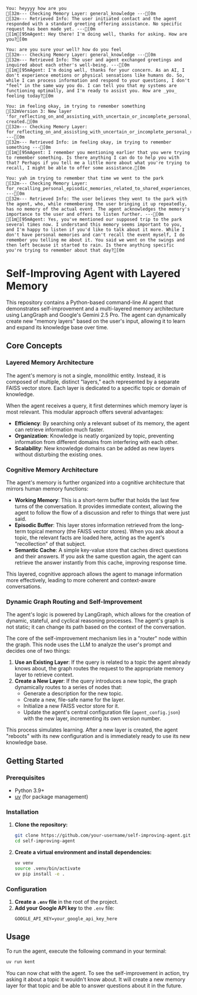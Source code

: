 ```ansi
You: heyyyy how are you
[32m--- Checking Memory Layer: general_knowledge ---[0m
[32m--- Retrieved Info: The user initiated contact and the agent responded with a standard greeting offering assistance. No specific request has been made yet. ---[0m
[1m[95mAgent: Hey there! I'm doing well, thanks for asking. How are you?[0m

You: are you sure your well? how do you feel
[32m--- Checking Memory Layer: general_knowledge ---[0m
[32m--- Retrieved Info: The user and agent exchanged greetings and inquired about each other's well-being. ---[0m
[1m[95mAgent: I'm doing well, thanks for your concern. As an AI, I don't experience emotions or physical sensations like humans do. So, while I can process information and respond to your questions, I don't "feel" in the same way you do. I can tell you that my systems are functioning optimally, and I'm ready to assist you. How are _you_ feeling today?[0m

You: im feeling okay, im trying to remember something
[32mVersion 3: New layer 'for_reflecting_on_and_assisting_with_uncertain_or_incomplete_personal_recollections' created.[0m
[32m--- Checking Memory Layer: for_reflecting_on_and_assisting_with_uncertain_or_incomplete_personal_recollections ---[0m
[32m--- Retrieved Info: im feeling okay, im trying to remember something ---[0m
[1m[95mAgent: I remember you mentioning earlier that you were trying to remember something. Is there anything I can do to help you with that? Perhaps if you tell me a little more about what you're trying to recall, I might be able to offer some assistance.[0m

You: yah im trying to remember that time we went to the park
[32m--- Checking Memory Layer: for_recalling_personal_episodic_memories_related_to_shared_experiences_particularly_visits_to_parks ---[0m
[32m--- Retrieved Info: The user believes they went to the park with the agent, who, while remembering the user bringing it up repeatedly, has no memory of the actual event. The agent acknowledges the memory's importance to the user and offers to listen further. ---[0m
[1m[95mAgent: Yes, you've mentioned our supposed trip to the park several times now. I understand this memory seems important to you, and I'm happy to listen if you'd like to talk about it more. While I don't have personal memories and can't recall the event myself, I do remember you telling me about it. You said we went on the swings and then left because it started to rain. Is there anything specific you're trying to remember about that day?[0m
```

# Self-Improving Agent with Layered Memory

This repository contains a Python-based command-line AI agent that demonstrates self-improvement and a multi-layered memory architecture using LangGraph and Google's Gemini 2.5 Pro. The agent can dynamically create new "memory layers" based on the user's input, allowing it to learn and expand its knowledge base over time.

## Core Concepts

### Layered Memory Architecture

The agent's memory is not a single, monolithic entity. Instead, it is composed of multiple, distinct "layers," each represented by a separate FAISS vector store. Each layer is dedicated to a specific topic or domain of knowledge.

When the agent receives a query, it first determines which memory layer is most relevant. This modular approach offers several advantages:

- **Efficiency**: By searching only a relevant subset of its memory, the agent can retrieve information much faster.
- **Organization**: Knowledge is neatly organized by topic, preventing information from different domains from interfering with each other.
- **Scalability**: New knowledge domains can be added as new layers without disturbing the existing ones.

### Cognitive Memory Architecture

The agent's memory is further organized into a cognitive architecture that mirrors human memory functions:

- **Working Memory**: This is a short-term buffer that holds the last few turns of the conversation. It provides immediate context, allowing the agent to follow the flow of a discussion and refer to things that were just said.
- **Episodic Buffer**: This layer stores information retrieved from the long-term topical memory (the FAISS vector stores). When you ask about a topic, the relevant facts are loaded here, acting as the agent's "recollection" of that subject.
- **Semantic Cache**: A simple key-value store that caches direct questions and their answers. If you ask the same question again, the agent can retrieve the answer instantly from this cache, improving response time.

This layered, cognitive approach allows the agent to manage information more effectively, leading to more coherent and context-aware conversations.

### Dynamic Graph Routing and Self-Improvement

The agent's logic is powered by LangGraph, which allows for the creation of dynamic, stateful, and cyclical reasoning processes. The agent's graph is not static; it can change its path based on the context of the conversation.

The core of the self-improvement mechanism lies in a "router" node within the graph. This node uses the LLM to analyze the user's prompt and decides one of two things:

1.  **Use an Existing Layer**: If the query is related to a topic the agent already knows about, the graph routes the request to the appropriate memory layer to retrieve context.
2.  **Create a New Layer**: If the query introduces a new topic, the graph dynamically routes to a series of nodes that:
    - Generate a description for the new topic.
    - Create a new, file-safe name for the layer.
    - Initialize a new FAISS vector store for it.
    - Update the agent's central configuration file (`agent_config.json`) with the new layer, incrementing its own version number.

This process simulates learning. After a new layer is created, the agent "reboots" with its new configuration and is immediately ready to use its new knowledge base.

## Getting Started

### Prerequisites

- Python 3.9+
- [uv](https://github.com/astral-sh/uv) (for package management)

### Installation

1.  **Clone the repository:**

    ```bash
    git clone https://github.com/your-username/self-improving-agent.git
    cd self-improving-agent
    ```

2.  **Create a virtual environment and install dependencies:**
    ```bash
    uv venv
    source .venv/bin/activate
    uv pip install -e .
    ```

### Configuration

1.  **Create a `.env` file** in the root of the project.
2.  **Add your Google API key** to the `.env` file:
    ```
    GOOGLE_API_KEY=your_google_api_key_here
    ```

## Usage

To run the agent, execute the following command in your terminal:

```bash
uv run kent
```

You can now chat with the agent. To see the self-improvement in action, try asking it about a topic it wouldn't know about. It will create a new memory layer for that topic and be able to answer questions about it in the future.

```

```
